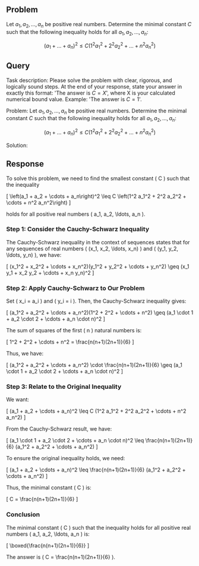 ## Problem

Let $a_1, a_2, \ldots, a_n$ be positive real numbers. Determine the minimal constant $C$ such that the following inequality holds for all $a_1, a_2, \ldots, a_n$:

$$
\left(a_1+\ldots+a_n\right)^2 \leq C\left(1^2 a_1^2+2^2 a_2^2+\ldots+n^2 a_n^2\right)
$$

## Query

Task description: Please solve the problem with clear, rigorous, and logically sound steps. At the end of your response, state your answer in exactly this format: 'The answer is $C=X$', where X is your calculated numerical bound value. Example: 'The answer is $C=1$'.

Problem: Let $a_1, a_2, \ldots, a_n$ be positive real numbers. Determine the minimal constant $C$ such that the following inequality holds for all $a_1, a_2, \ldots, a_n$:

$$
\left(a_1+\ldots+a_n\right)^2 \leq C\left(1^2 a_1^2+2^2 a_2^2+\ldots+n^2 a_n^2\right)
$$

Solution:

## Response

To solve this problem, we need to find the smallest constant \( C \) such that the inequality

\[
\left(a_1 + a_2 + \cdots + a_n\right)^2 \leq C \left(1^2 a_1^2 + 2^2 a_2^2 + \cdots + n^2 a_n^2\right)
\]

holds for all positive real numbers \( a_1, a_2, \ldots, a_n \).

### Step 1: Consider the Cauchy-Schwarz Inequality

The Cauchy-Schwarz inequality in the context of sequences states that for any sequences of real numbers \( (x_1, x_2, \ldots, x_n) \) and \( (y_1, y_2, \ldots, y_n) \), we have:

\[
(x_1^2 + x_2^2 + \cdots + x_n^2)(y_1^2 + y_2^2 + \cdots + y_n^2) \geq (x_1 y_1 + x_2 y_2 + \cdots + x_n y_n)^2
\]

### Step 2: Apply Cauchy-Schwarz to Our Problem

Set \( x_i = a_i \) and \( y_i = i \). Then, the Cauchy-Schwarz inequality gives:

\[
(a_1^2 + a_2^2 + \cdots + a_n^2)(1^2 + 2^2 + \cdots + n^2) \geq (a_1 \cdot 1 + a_2 \cdot 2 + \cdots + a_n \cdot n)^2
\]

The sum of squares of the first \( n \) natural numbers is:

\[
1^2 + 2^2 + \cdots + n^2 = \frac{n(n+1)(2n+1)}{6}
\]

Thus, we have:

\[
(a_1^2 + a_2^2 + \cdots + a_n^2) \cdot \frac{n(n+1)(2n+1)}{6} \geq (a_1 \cdot 1 + a_2 \cdot 2 + \cdots + a_n \cdot n)^2
\]

### Step 3: Relate to the Original Inequality

We want:

\[
(a_1 + a_2 + \cdots + a_n)^2 \leq C (1^2 a_1^2 + 2^2 a_2^2 + \cdots + n^2 a_n^2)
\]

From the Cauchy-Schwarz result, we have:

\[
(a_1 \cdot 1 + a_2 \cdot 2 + \cdots + a_n \cdot n)^2 \leq \frac{n(n+1)(2n+1)}{6} (a_1^2 + a_2^2 + \cdots + a_n^2)
\]

To ensure the original inequality holds, we need:

\[
(a_1 + a_2 + \cdots + a_n)^2 \leq \frac{n(n+1)(2n+1)}{6} (a_1^2 + a_2^2 + \cdots + a_n^2)
\]

Thus, the minimal constant \( C \) is:

\[
C = \frac{n(n+1)(2n+1)}{6}
\]

### Conclusion

The minimal constant \( C \) such that the inequality holds for all positive real numbers \( a_1, a_2, \ldots, a_n \) is:

\[
\boxed{\frac{n(n+1)(2n+1)}{6}}
\]

The answer is \( C = \frac{n(n+1)(2n+1)}{6} \).
